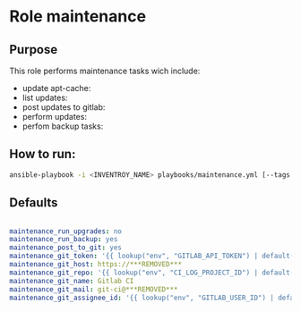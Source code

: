 # Role maintenance

## Purpose
This role performs maintenance tasks wich include:
 * update apt-cache:
 * list updates:
 * post updates to gitlab:
 * perform updates:
 * perfom backup tasks:

## How to run:
```bash
ansible-playbook -i <INVENTROY_NAME> playbooks/maintenance.yml [--tags mytags ]
```

## Defaults
```yml

maintenance_run_upgrades: no
maintenance_run_backup: yes
maintenance_post_to_git: yes
maintenance_git_token: '{{ lookup("env", "GITLAB_API_TOKEN") | default("none", True) }}'
maintenance_git_host: https://***REMOVED***
maintenance_git_repo: '{{ lookup("env", "CI_LOG_PROJECT_ID") | default("165", True) }}'
maintenance_git_name: Gitlab CI
maintenance_git_mail: git-ci@***REMOVED***
maintenance_git_assignee_id: '{{ lookup("env", "GITLAB_USER_ID") | default("13", True) }}' # Henrik Gerdes

```